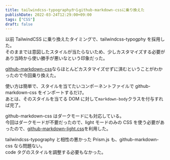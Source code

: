 ```yaml
---
title: tailwindcss-typographyからgithub-markdown-cssに乗り換えた
publishDate: 2022-03-24T12:29:00+09:00
tags: ["CSS"]
draft: false
---
```


以前 TailwindCSS に乗り換えたタイミングで、tailwindcss-typogphy を採用した。  
そのままでは意図したスタイルが当たらないため、少しカスタマイズする必要があり当時から使い勝手が悪いなという印象だった。

[github-markdown-css](https://github.com/sindresorhus/github-markdown-css)ならほとんどカスタマイズせずに済むということがわかったので今回乗り換えた。

使い方は簡単で、スタイルを当てたいコンポーネントファイルで github-markdown-css をインポートするだけ。  
あとは、そのスタイルを当てる DOM に対して`markdown-body`クラスを付与すれば完了。

github-markdown-css はダークモードにも対応している。  
今回はダークモードが不要だったので、light モードのみの CSS を使う必要があったので、[github-markdown-light.css](https://github.com/sindresorhus/github-markdown-css/blob/main/github-markdown-light.css)を利用した。

tailwindcss-typography と相性の悪かった Prism.js も、github-markdown-css なら問題ない。  
code タグのスタイルを調整する必要もなかった。
